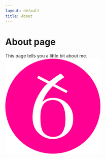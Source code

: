 ```yaml
---
layout: default
title: About
---
```

# About page

This page tells you a little bit about me.
![Eth](/assets/images/x6.png)
